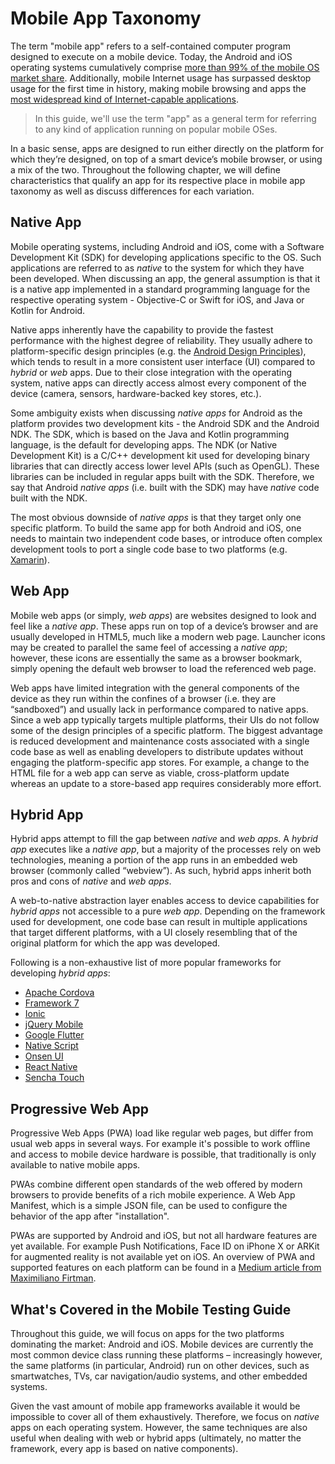 # Mobile App Taxonomy

The term "mobile app" refers to a self-contained computer program designed to execute on a mobile device. Today, the Android and iOS operating systems cumulatively comprise [more than 99% of the mobile OS market share](https://www.idc.com/promo/smartphone-market-share/os "Smartphone Market Share"). Additionally, mobile Internet usage has surpassed desktop usage for the first time in history, making mobile browsing and apps the [most widespread kind of Internet-capable applications](https://www.idc.com/promo/smartphone-market-share/os "Smartphone Market Share").

> In this guide, we'll use the term "app" as a general term for referring to any kind of application running on popular mobile OSes.

In a basic sense, apps are designed to run either directly on the platform for which they’re designed, on top of a smart device’s mobile browser, or using a mix of the two. Throughout the following chapter, we will define characteristics that qualify an app for its respective place in mobile app taxonomy as well as discuss differences for each variation.

## Native App

Mobile operating systems, including Android and iOS, come with a Software Development Kit (SDK) for developing applications specific to the OS. Such applications are referred to as *native* to the system for which they have been developed. When discussing an app, the general assumption is that it is a native app implemented in a standard programming language for the respective operating system - Objective-C or Swift for iOS, and Java or Kotlin for Android.

Native apps inherently have the capability to provide the fastest performance with the highest degree of reliability. They usually adhere to platform-specific design principles (e.g. the [Android Design Principles](https://developer.android.com/design/get-started/principles.html "Android Design Principles")), which tends to result in a more consistent user interface (UI) compared to *hybrid* or *web* apps. Due to their close integration with the operating system, native apps can directly access almost every component of the device (camera, sensors, hardware-backed key stores, etc.).

Some ambiguity exists when discussing *native apps* for Android as the platform provides two development kits - the Android SDK and the Android NDK. The SDK, which is based on the Java and Kotlin programming language, is the default for developing apps. The NDK (or Native Development Kit) is a C/C++ development kit used for developing binary libraries that can directly access lower level APIs (such as OpenGL). These libraries can be included in regular apps built with the SDK. Therefore, we say that Android *native apps* (i.e. built with the SDK) may have *native* code built with the NDK.

The most obvious downside of *native apps* is that they target only one specific platform. To build the same app for both Android and iOS, one needs to maintain two independent code bases, or introduce often complex development tools to port a single code base to two platforms (e.g. [Xamarin](https://www.xamarin.com/ "Xamarin")).

## Web App

Mobile web apps (or simply, *web apps*) are websites designed to look and feel like a *native app*. These apps run on top of a device’s browser and are usually developed in HTML5, much like a modern web page. Launcher icons may be created to parallel the same feel of accessing a *native app*; however, these icons are essentially the same as a browser bookmark, simply opening the default web browser to load the referenced web page.

Web apps have limited integration with the general components of the device as they run within the confines of a browser (i.e. they are “sandboxed”) and usually lack in performance compared to native apps. Since a web app typically targets multiple platforms, their UIs do not follow some of the design principles of a specific platform. The biggest advantage is reduced development and maintenance costs associated with a single code base as well as enabling developers to distribute updates without engaging the platform-specific app stores. For example, a change to the HTML file for a web app can serve as viable, cross-platform update whereas an update to a store-based app requires considerably more effort.

## Hybrid App

Hybrid apps attempt to fill the gap between *native* and *web apps*. A *hybrid app* executes like a *native app*, but a majority of the processes rely on web technologies, meaning a portion of the app runs in an embedded web browser (commonly called “webview”). As such, hybrid apps inherit both pros and cons of *native* and *web apps*.

A web-to-native abstraction layer enables access to device capabilities for *hybrid apps* not accessible to a pure *web app*. Depending on the framework used for development, one code base can result in multiple applications that target different platforms, with a UI closely resembling that of the original platform for which the app was developed.

Following is a non-exhaustive list of more popular frameworks for developing *hybrid apps*:

- [Apache Cordova](https://cordova.apache.org/ "Apache Cordova")
- [Framework 7](https://framework7.io/ "Framework 7")
- [Ionic](https://ionicframework.com/ "Ionic")
- [jQuery Mobile](https://jquerymobile.com/ "jQuery Mobile")
- [Google Flutter](https://flutter.dev/ "Google Flutter")
- [Native Script](https://www.nativescript.org/ "Native Script")
- [Onsen UI](https://onsen.io/ "Onsen UI")
- [React Native](https://www.reactnative.com/ "React Native")
- [Sencha Touch](https://www.sencha.com/products/touch/ "Sencha Touch")

## Progressive Web App

Progressive Web Apps (PWA) load like regular web pages, but differ from usual web apps in several ways. For example it's possible to work offline and access to mobile device hardware is possible, that traditionally is only available to native mobile apps.

PWAs combine different open standards of the web offered by modern browsers to provide benefits of a rich mobile experience. A Web App Manifest, which is a simple JSON file, can be used to configure the behavior of the app after "installation".

PWAs are supported by Android and iOS, but not all hardware features are yet available. For example Push Notifications, Face ID on iPhone X or ARKit for augmented reality is not available yet on iOS. An overview of PWA and supported features on each platform can be found in a [Medium article from Maximiliano Firtman](https://medium.com/@firt/progressive-web-apps-on-ios-are-here-d00430dee3a7 "Progressive Web Apps on iOS are here").

## What's Covered in the Mobile Testing Guide

Throughout this guide, we will focus on apps for the two platforms dominating the market: Android and iOS. Mobile devices are currently the most common device class running these platforms – increasingly however, the same platforms (in particular, Android) run on other devices, such as smartwatches, TVs, car navigation/audio systems, and other embedded systems.

Given the vast amount of mobile app frameworks available it would be impossible to cover all of them exhaustively. Therefore, we focus on *native* apps on each operating system. However, the same techniques are also useful when dealing with web or hybrid apps (ultimately, no matter the framework, every app is based on native components).
